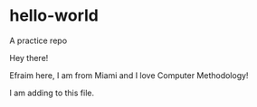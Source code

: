 # hello-world
A practice repo

Hey there!

Efraim here, I am from Miami and I love Computer Methodology!

I am adding to this file.

